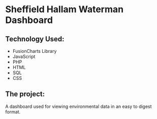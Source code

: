 # Sheffield Hallam Waterman Dashboard

## Technology Used:
- FusionCharts Library
- JavaScript
- PHP
- HTML
- SQL
- CSS

## The project:

A dashboard used for viewing environmental data in an easy to digest format. 
